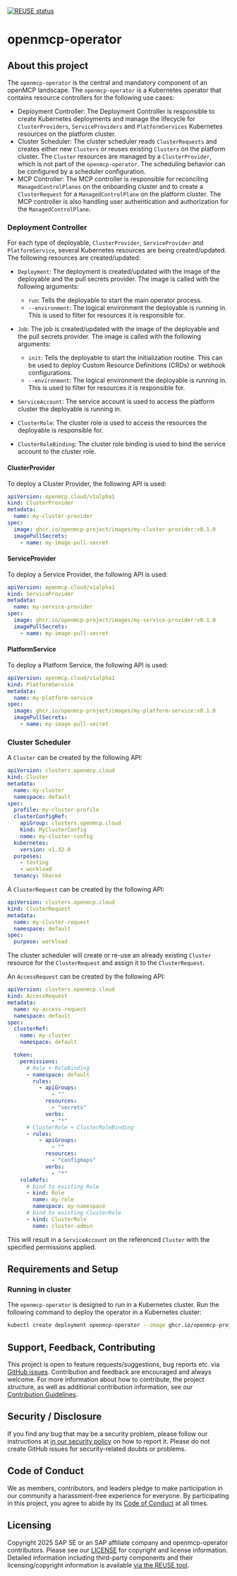 [![REUSE status](https://api.reuse.software/badge/github.com/openmcp-project/openmcp-operator)](https://api.reuse.software/info/github.com/openmcp-project/openmcp-operator)

# openmcp-operator

## About this project

The `openmcp-operator` is the central and mandatory component of an openMCP landscape.
The `openmcp-operator` is a Kubernetes operator that contains resource controllers for the following use cases:

* Deployment Controller: The Deployment Controller is responsible to create Kubernetes deployments and manage the lifecycle for `ClusterProviders`, `ServiceProviders` and `PlatformServices` Kubernetes resources on the platform cluster.
* Cluster Scheduler: The cluster scheduler reads `ClusterRequests` and creates either new `Clusters` or reuses existing `Clusters` on the platform cluster. The `Cluster` resources are managed by a `ClusterProvider`, which is not part of the `openmcp-operator`. The scheduling behavior can be configured by a scheduler configuration.
* MCP Controller: The MCP controller is responsible for reconciling `ManagedControlPlanes` on the onboarding cluster and to create a `ClusterRequest` for a `ManagedControlPlane` on the platform cluster. The MCP controller is also handling user authentication and authorization for the `ManagedControlPlane`.

### Deployment Controller

For each type of deployable, `ClusterProvider`, `ServiceProvider` and `PlatformService`, several Kubernetes resources are being created/updated.
The following resources are created/updated:

* `Deployment`: The deployment is created/updated with the image of the deployable and the pull secrets provider. The image is called with the following arguments:
  * `run`: Tells the deployable to start the main operator process.
  * `--environment`: The logical environment the deployable is running in. This is used to filter for resources it is responsible for.
  
* `Job`: The job is created/updated with the image of the deployable and the pull secrets provider. The image is called with the following arguments:
  * `init`: Tells the deployable to start the initialization routine. This can be used to deploy Custom Resource Definitions (CRDs) or webhook configurations.
  * `--environment`: The logical environment the deployable is running in. This is used to filter for resources it is responsible for.

* `ServiceAccount`: The service account is used to access the platform cluster the deployable is running in.
* `ClusterRole`: The cluster role is used to access the resources the deployable is responsible for.
* `ClusterRoleBinding`: The cluster role binding is used to bind the service account to the cluster role.

#### ClusterProvider

To deploy a Cluster Provider, the following API is used:

```yaml
apiVersion: openmcp.cloud/v1alpha1
kind: ClusterProvider
metadata:
  name: my-cluster-provider
spec:
  image: ghcr.io/openmcp-project/images/my-cluster-provider:v0.1.0
  imagePullSecrets:
    - name: my-image-pull-secret
```

#### ServiceProvider

To deploy a Service Provider, the following API is used:

```yaml
apiVersion: openmcp.cloud/v1alpha1
kind: ServiceProvider
metadata:
  name: my-service-provider
spec:
  image: ghcr.io/openmcp-project/images/my-service-provider:v0.1.0
  imagePullSecrets:
    - name: my-image-pull-secret
```

#### PlatformService

To deploy a Platform Service, the following API is used:

```yaml
apiVersion: openmcp.cloud/v1alpha1
kind: PlatformService
metadata:
  name: my-platform-service
spec:
  image: ghcr.io/openmcp-project/images/my-platform-service:v0.1.0
  imagePullSecrets:
    - name: my-image-pull-secret
```

### Cluster Scheduler

A `Cluster` can be created by the following API:

```yaml
apiVersion: clusters.openmcp.cloud
kind: Cluster
metadata:
  name: my-cluster
  namespace: default
spec:
  profile: my-cluster-profile
  clusterConfigRef:
    apiGroup: clusters.openmcp.cloud
    Kind: MyClusterConfig
    name: my-cluster-config
  kubernetes:
    version: v1.32.0
  purposes:
    - testing
    - workload
  tenancy: Shared
```

A `ClusterRequest` can be created by the following API:

```yaml
apiVersion: clusters.openmcp.cloud
kind: ClusterRequest
metadata:
  name: my-cluster-request
  namespace: default
spec:
  purpose: workload
```

The cluster scheduler will create or re-use an already existing `Cluster` resource for the `ClusterRequest` and assign it to the `ClusterRequest`.

An `AccessRequest` can be created by the following API:

```yaml
apiVersion: clusters.openmcp.cloud
kind: AccessRequest
metadata:
  name: my-access-request
  namespace: default
spec:
  clusterRef:
    name: my-cluster
    namespace: default

  token:
    permissions:
      # Role + RoleBinding
      - namespace: default
        rules:
          - apiGroups:
              - ""
            resources:
              - "secrets"
            verbs:
              - "*"
      # ClusterRole + ClusterRoleBinding
      - rules:
          - apiGroups:
              - ""
            resources:
              - "configmaps"
            verbs:
              - "*"
    roleRefs:
      # bind to existing Role
      - kind: Role
        name: my-role
        namespace: my-namespace
      # bind to existing ClusterRole
      - kind: ClusterRole
        name: cluster-admin
```

This will result in a `ServiceAccount` on the referenced `Cluster` with the specified permissions applied.

## Requirements and Setup

### Running in cluster

The `openmcp-operator` is designed to run in a Kubernetes cluster. Run the following command to deploy the operator in a Kubernetes cluster:

```bash
kubectl create deployment openmcp-operator --image ghcr.io/openmcp-project/openmcp-operator:latest
```

## Support, Feedback, Contributing

This project is open to feature requests/suggestions, bug reports etc. via [GitHub issues](https://github.com/openmcp-project/openmcp-operator/issues). Contribution and feedback are encouraged and always welcome. For more information about how to contribute, the project structure, as well as additional contribution information, see our [Contribution Guidelines](CONTRIBUTING.md).

## Security / Disclosure
If you find any bug that may be a security problem, please follow our instructions at [in our security policy](https://github.com/openmcp-project/openmcp-operator/security/policy) on how to report it. Please do not create GitHub issues for security-related doubts or problems.

## Code of Conduct

We as members, contributors, and leaders pledge to make participation in our community a harassment-free experience for everyone. By participating in this project, you agree to abide by its [Code of Conduct](https://github.com/SAP/.github/blob/main/CODE_OF_CONDUCT.md) at all times.

## Licensing

Copyright 2025 SAP SE or an SAP affiliate company and openmcp-operator contributors. Please see our [LICENSE](LICENSE) for copyright and license information. Detailed information including third-party components and their licensing/copyright information is available [via the REUSE tool](https://api.reuse.software/info/github.com/openmcp-project/openmcp-operator).

